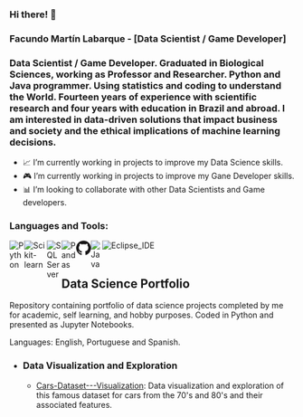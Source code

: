 ### Hi there! 👋

<!--
**flabarque/flabarque** is a ✨ _special_ ✨ repository because its `README.md` (this file) appears on your GitHub profile.

Here are some ideas to get you started:

- 🔭 I’m currently working on ...
- 🌱 I’m currently learning ...
- 👯 I’m looking to collaborate on ...
- 🤔 I’m looking for help with ...
- 💬 Ask me about ...
- 📫 How to reach me: ...
- 😄 Pronouns: ...
- ⚡ Fun fact: ...
-->

### Facundo Martín Labarque - [Data Scientist / Game Developer] 

### Data Scientist / Game Developer. Graduated in Biological Sciences, working as Professor and Researcher. Python and Java programmer. Using statistics and coding to understand the World. Fourteen years of experience with scientific research and four years with education in Brazil and abroad. I am interested in data-driven solutions that impact business and society and the ethical implications of machine learning decisions. 

- 📈 I’m currently working in projects to improve my Data Science skills.
- :video_game: I’m currently working in projects to improve my Gane Developer skills.
- 📊 I’m looking to collaborate with other Data Scientists and Game developers. 

### Languages and Tools:

<img align="left" alt="Python" width="26px" src="https://cdn3.iconfinder.com/data/icons/logos-and-brands-adobe/512/267_Python-512.png" />

[<img align="left" alt="Scikit-learn" width="40px" src="https://upload.wikimedia.org/wikipedia/commons/0/05/Scikit_learn_logo_small.svg" />](https://scikit-learn.org/stable/)

<img align="left" alt="SQLServer" width="26px" src="https://img.icons8.com/color/2x/microsoft-sql-server.png" />

<img align="left" alt="Pandas" width="26px" src="https://cdn.jsdelivr.net/npm/simple-icons@3.4.0/icons/pandas.svg" />

<img align="left" alt="GitHub" width="26px" src="https://raw.githubusercontent.com/github/explore/78df643247d429f6cc873026c0622819ad797942/topics/github/github.png" />

<img align="left" alt="Java" width="20px" src="https://upload.wikimedia.org/wikipedia/fr/thumb/2/2e/Java_Logo.svg/800px-Java_Logo.svg.png" />

<img align="left" alt="Eclipse_IDE" width="120px" src="https://upload.wikimedia.org/wikipedia/commons/d/d0/Eclipse-Luna-Logo.svg" />


<br />
<br />

## Data Science Portfolio

Repository containing portfolio of data science projects completed by me for academic, self learning, and hobby purposes. Coded in Python and presented as Jupyter Notebooks.

Languages: English, Portuguese and Spanish.

- ### Data Visualization and Exploration
  - [Cars-Dataset---Visualization](https://github.com/flabarque/Cars-Dataset---Visualization/blob/main/GitHub_Cars_Dataset_Visualization.ipynb): Data visualization and exploration of this famous dataset for cars from the 70's and 80's and their associated features.
